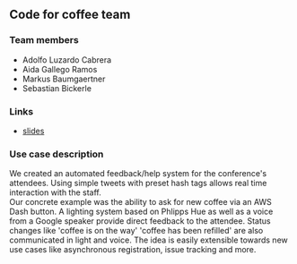 ## Code for coffee team

### Team members

- Adolfo Luzardo Cabrera
- Aida Gallego Ramos
- Markus Baumgaertner
- Sebastian Bickerle

### Links  

- [slides](./slides/jonthebeachCodeForCoffee.pptx)

### Use case description

  We created an automated feedback/help system for the conference's attendees.
  Using simple tweets with preset hash tags allows real time interaction
  with the staff.  
  Our concrete example was the ability to ask for new coffee via an AWS Dash button.
  A lighting system based on Phlipps Hue as well as a voice from a Google speaker
  provide direct feedback to the attendee. Status changes like 'coffee is on the way'
  'coffee has been refilled' are also communicated in light and voice.
  The idea is easily extensible towards new use cases like asynchronous registration,
  issue tracking and more.
